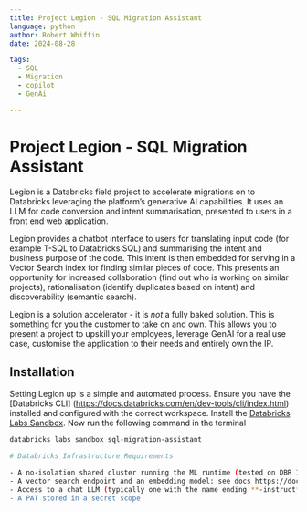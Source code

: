 ```yaml
---
title: Project Legion - SQL Migration Assistant
language: python
author: Robert Whiffin
date: 2024-08-28

tags:
  - SQL
  - Migration
  - copilot
  - GenAi

---
```


# Project Legion - SQL Migration Assistant

Legion is a Databricks field project to accelerate migrations on to Databricks leveraging the platform’s generative AI
capabilities. It uses an LLM for code conversion and intent summarisation, presented to users in a front end web 
application.

Legion provides a chatbot interface to users for translating input code (for example T-SQL to Databricks SQL) and 
summarising the intent and business purpose of the code. This intent is then embedded for serving in a Vector Search
index for finding similar pieces of code. This presents an opportunity for increased collaboration (find out who is
working on similar projects), rationalisation (identify duplicates based on intent) and discoverability (semantic search).

Legion is a solution accelerator - it is *not* a fully baked solution. This is something for you the customer to take 
on and own. This allows you to present a project to upskill your employees, leverage GenAI for a real use case, 
customise the application to their needs and entirely own the IP.

## Installation


Setting Legion up is a simple and automated process. Ensure you have the [Databricks CLI]
(https://docs.databricks.com/en/dev-tools/cli/index.html) installed and configured with the correct workspace. Install 
the [Databricks Labs Sandbox](https://github.com/databrickslabs/sandbox). Now run the following command in the terminal

```bash 
databricks labs sandbox sql-migration-assistant

# Databricks Infrastructure Requirements

- A no-isolation shared cluster running the ML runtime (tested on DBR 15.0 ML) to run the notebook 2. Gradio app runner
- A vector search endpoint and an embedding model: see docs https://docs.databricks.com/en/generative-ai/vector-search.html#how-to-set-up-vector-search
- Access to a chat LLM (typically one with the name ending **-instruct**). DBRX is recommended based on it's speed of token generation. Use either the foundation model APIs or Provisioned Throughput to serve an LLM.
- A PAT stored in a secret scope
